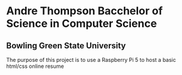 # Andre Thompson Bacchelor of Science in Computer Science  
## Bowling Green State University  


The purpose of this project is to use a Raspberry Pi 5 to host a basic html/css online resume
